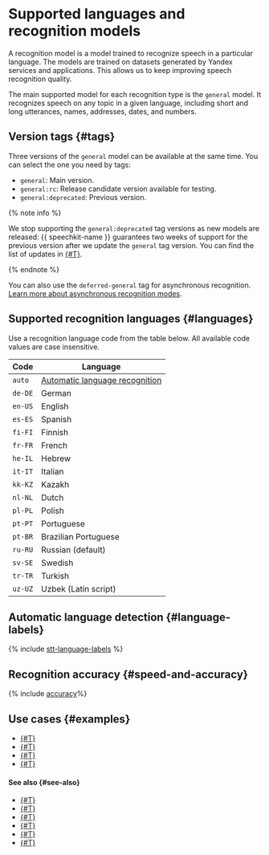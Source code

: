 # Supported languages and recognition models


A recognition model is a model trained to recognize speech in a particular language. The models are trained on datasets generated by Yandex services and applications. This allows us to keep improving speech recognition quality.

The main supported model for each recognition type is the `general` model. It recognizes speech on any topic in a given language, including short and long utterances, names, addresses, dates, and numbers.

## Version tags {#tags}

Three versions of the `general` model can be available at the same time. You can select the one you need by tags:

* `general`: Main version.
* `general:rc`: Release candidate version available for testing.
* `general:deprecated`: Previous version.

{% note info %}

We stop supporting the `general:deprecated` tag versions as new models are released: {{ speechkit-name }} guarantees two weeks of support for the previous version after we update the `general` tag version. You can find the list of updates in [{#T}](../release-notes-stt.md).

{% endnote %}

You can also use the `deferred-general` tag for asynchronous recognition. [Learn more about asynchronous recognition modes](transcribation.md#modes).


## Supported recognition languages {#languages}

Use a recognition language code from the table below. All available code values are case insensitive.

| Code    | Language                               |
|---------|------------------------------------|
| `auto`  | [Automatic language recognition](#language-labels) |
| `de-DE` | German                           |
| `en-US` | English                         |
| `es-ES` | Spanish                          |
| `fi-FI` | Finnish                            |
| `fr-FR` | French                        |
| `he-IL` | Hebrew                              |
| `it-IT` | Italian                        |
| `kk-KZ` | Kazakh                          |
| `nl-NL` | Dutch                        |
| `pl-PL` | Polish                           |
| `pt-PT` | Portuguese                      |
| `pt-BR` | Brazilian Portuguese          |
| `ru-RU` | Russian (default)             |
| `sv-SE` | Swedish                           |
| `tr-TR` | Turkish                           |
| `uz-UZ` | Uzbek (Latin script)               |

## Automatic language detection {#language-labels}

{% include [stt-language-labels](../../_includes/speechkit/stt-language-labels.md) %}

## Recognition accuracy {#speed-and-accuracy}

{% include [accuracy](../../_includes/speechkit/accuracy.md)%}

## Use cases {#examples}

* [{#T}](../tutorials/recognizer-bot.md)
* [{#T}](api/stt-language-labels-example.md)
* [{#T}](api/streaming-examples-v3.md)
* [{#T}](api/microphone-streaming.md)

#### See also {#see-also}

* [{#T}](../formats.md)
* [{#T}](streaming.md)
* [{#T}](request.md)
* [{#T}](transcribation.md)
* [{#T}](additional-training.md)
* [{#T}](api/stt-language-labels-example.md)
